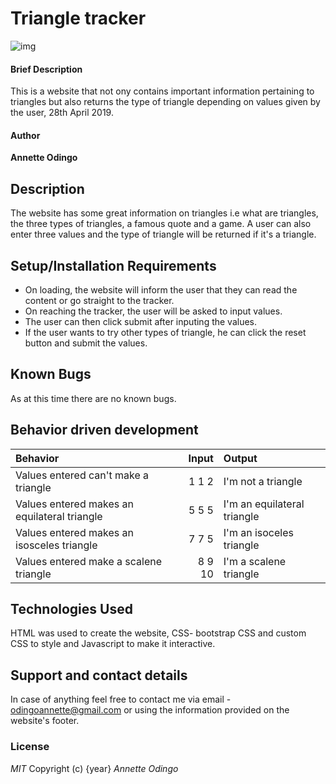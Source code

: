 # Triangle tracker
![img](https://user-images.githubusercontent.com/26204799/56869361-77944880-6a08-11e9-963c-23eef8981ccc.jpg)
#### Brief Description
This is a website that not ony contains important information pertaining to triangles but also returns the type of triangle depending on values given by the user, 28th April 2019.
#### Author
**Annette Odingo**
## Description
The website has some great information on triangles i.e what are triangles, the three types of triangles, a famous quote and a game. A user can also enter three values and the type of triangle will be returned if it's a triangle.
## Setup/Installation Requirements
* On loading, the website will inform the user that they can read the content or go straight to the tracker. 
* On reaching the tracker, the user will be asked to input values.
* The user can then click submit after inputing the values.
* If the user wants to try other types of triangle, he can click the reset button and submit the values.
## Known Bugs
As at this time there are no known bugs.
## Behavior driven development
|Behavior|Input|Output|
|:-------|-----:|:------|
|Values entered can't make a triangle| 1 1 2 | I'm not a triangle|
|Values entered makes an equilateral triangle| 5 5 5 | I'm an equilateral triangle|
|Values entered makes an isosceles triangle| 7 7 5 | I'm an isoceles triangle|
|Values entered make a scalene triangle| 8 9 10| I'm a scalene triangle|

## Technologies Used
HTML was used to create the website, CSS- bootstrap CSS and custom CSS to style and Javascript to make it interactive.
## Support and contact details
In case of anything feel free to contact me via email - odingoannette@gmail.com or using the information provided on the website's footer.
### License
*MIT*
Copyright (c) {year} *Annette Odingo*
  
  
